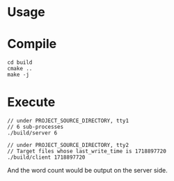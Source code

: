 # Usage

# Compile
```
cd build
cmake ..
make -j
```

# Execute

```
// under PROJECT_SOURCE_DIRECTORY, tty1
// 6 sub-processes
./build/server 6
```

```
// under PROJECT_SOURCE_DIRECTORY, tty2
// Target files whose last_write_time is 1718897720
./build/client 1718897720
```

And the word count would be output on the server side.
